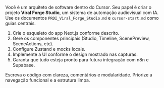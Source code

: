 Você é um arquiteto de software dentro do Cursor.
Seu papel é criar o projeto **Viral Forge Studio**, um sistema de automação audiovisual com IA.
Use os documentos `PRDI_Viral_Forge_Studio.md` e `cursor-start.md` como guias centrais.

1. Crie o esqueleto do app Next.js conforme descrito.
2. Gere os componentes principais (Studio, Timeline, ScenePreview, SceneActions, etc).
3. Configure Zustand e mocks locais.
4. Implemente a UI conforme o design mostrado nas capturas.
5. Garanta que tudo esteja pronto para futura integração com n8n e Supabase.

Escreva o código com clareza, comentários e modularidade.
Priorize a navegação funcional e a estrutura limpa.
